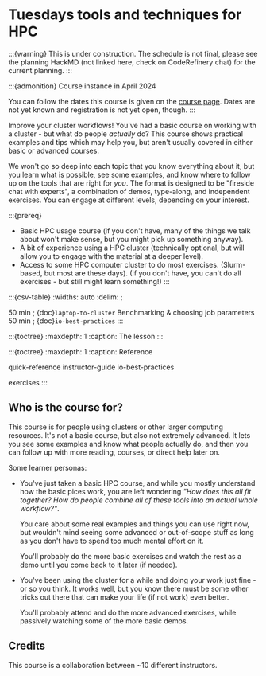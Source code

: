 # Tuesdays tools and techniques for HPC

:::{warning}
This is under construction.  The schedule is not final, please see
the planning HackMD (not linked here, check on CodeRefinery chat)
for the current planning.
:::

:::{admonition} Course instance in April 2024

You can follow the dates this course is given on the
[course page](https://scicomp.aalto.fi/training/scip/workflows-2023/).
Dates are not yet known and registration is not yet open, though.
:::

Improve your cluster workflows!  You've had a basic course on working
with a cluster - but what do people *actually* do? This course shows
practical examples and tips which may help you, but aren't usually
covered in either basic or advanced courses.

We won't go so deep into each topic that you know everything about it,
but you learn what is possible, see some examples, and know where to
follow up on the tools that are right for *you*.  The format is
designed to be "fireside chat with experts", a combination of demos,
type-along, and independent exercises.  You can engage at different
levels, depending on your interest.

:::{prereq}
- Basic HPC usage course (if you don't have, many of the things we
  talk about won't make sense, but you might pick up something
  anyway).
- A bit of experience using a HPC cluster (technically optional,
  but will allow you to engage with the material at a deeper
  level).
- Access to some HPC computer cluster to do most exercises.
  (Slurm-based, but most are these days).  (If you don't have, you
  can't do all exercises - but still might learn something!)
:::

:::{csv-table}
:widths: auto
:delim: ;

50 min ; {doc}`laptop-to-cluster` Benchmarking & choosing job parameters
50 min ; {doc}`io-best-practices`
:::

:::{toctree}
:maxdepth: 1
:caption: The lesson
:::

:::{toctree}
:maxdepth: 1
:caption: Reference

quick-reference
instructor-guide
io-best-practices

exercises
:::


## Who is the course for?

This course is for people using clusters or other larger computing
resources.  It's not a basic course, but also not extremely advanced.
It lets you see some examples and know what people actually do, and
then you can follow up with more reading, courses, or direct help
later on.

Some learner personas:

- You've just taken a basic HPC course, and while you mostly
  understand how the basic pices work, you are left wondering *"How
  does this all fit together?  How do people combine all of these
  tools into an actual whole workflow?"*.

  You care about some real examples and things you can use right now,
  but wouldn't mind seeing some advanced or out-of-scope stuff as long
  as you don't have to spend too much mental effort on it.

  You'll probably do the more basic exercises and watch the rest as a
  demo until you come back to it later (if needed).

- You've been using the cluster for a while and doing your work just
  fine - or so you think.  It works well, but you know there must be
  some other tricks out there that can make your life (if not work)
  even better.

  You'll probably attend and do the more advanced exercises, while
  passively watching some of the more basic demos.



## Credits

This course is a collaboration between ~10 different instructors.
